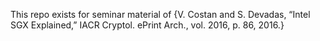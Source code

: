 This repo exists for seminar material of {V. Costan and S. Devadas, “Intel SGX Explained,” IACR Cryptol. ePrint Arch., vol. 2016, p. 86, 2016.}
